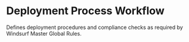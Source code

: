 # Deployment Process Workflow

Defines deployment procedures and compliance checks as required by Windsurf Master Global Rules.
